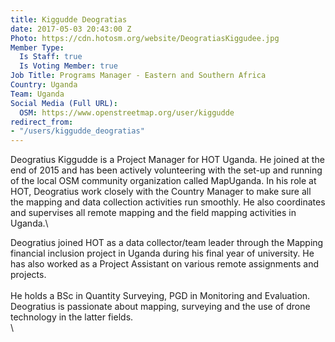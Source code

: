 ```yaml
---
title: Kiggudde Deogratias
date: 2017-05-03 20:43:00 Z
Photo: https://cdn.hotosm.org/website/DeogratiasKiggudee.jpg
Member Type:
  Is Staff: true
  Is Voting Member: true
Job Title: Programs Manager - Eastern and Southern Africa
Country: Uganda
Team: Uganda
Social Media (Full URL):
  OSM: https://www.openstreetmap.org/user/kiggudde
redirect_from:
- "/users/kiggudde_deogratias"
---
```


Deogratius Kiggudde is a Project Manager for HOT Uganda. He joined at the end of 2015 and has been actively volunteering with the set-up and running of the local OSM community organization called MapUganda. In his role at HOT, Deogratius work closely with the Country Manager to make sure all the mapping and data collection activities run smoothly. He also coordinates and supervises all remote mapping and the field mapping activities in Uganda.\

Deogratius joined HOT as a data collector/team leader through the Mapping financial inclusion project in Uganda during his final year of university. He has also worked as a Project Assistant on various remote assignments and projects.\
\
He holds a BSc in Quantity Surveying, PGD in Monitoring and Evaluation. Deogratius is passionate about mapping, surveying and the use of drone technology in the latter fields. \
\
